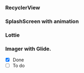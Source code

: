 ### RecyclerView
### SplashScreen with animation
### Lottie
### Imager with Glide.

- [x] Done
- [ ] To do
